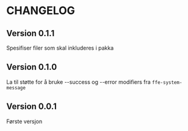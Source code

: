 # CHANGELOG

## Version 0.1.1
Spesifiser filer som skal inkluderes i pakka

## Version 0.1.0
La til støtte for å bruke --success og --error modifiers fra `ffe-system-message`

## Version 0.0.1
Første versjon
